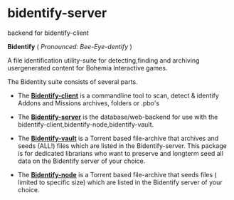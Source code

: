 # bidentify-server
backend for bidentify-client
 

__Bidentify__ ( *Pronounced: Bee-Eye-dentify* ) 

A file identification utility-suite for detecting,finding and archiving usergenerated content for Bohemia Interactive games.

The Bidentity suite consists of several parts.

* The __[Bidentify-client](https://github.com/jerryhopper/bidentify-client)__ is a commandline tool to scan, detect & identify Addons and Missions archives, folders or .pbo's

* The __[Bidentify-server](https://github.com/jerryhopper/bidentify-server)__ is the database/web-backend for use with the bidentify-client,bidentify-node,bidentify-vault.

* The __[Bidentify-vault](https://github.com/jerryhopper/bidentify-vault)__ is a Torrent based file-archive that archives and seeds (ALL!) files which are listed in the Bidentify-server. This package is for dedicated librarians who want to preserve and longterm seed all data on the Bidentify server of your choice. 

* The __[Bidentify-node](https://github.com/jerryhopper/bidentify-node)__ is a Torrent based file-archive that seeds files ( limited to specific size) which are listed in the Bidentify server of your choice.
